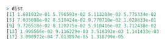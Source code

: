 <!--
```r
##########Project 5#############
set.seed(1)
X <- rnorm(m, 0, sigma); nopt <- ceiling((qnorm(1 - alpha/2) * sigma/d)^2)
while (m < (qt(1 - alpha/2, m - 1)/d)^2 * var(X)) {
  X <- c(X, rnorm(1, 0, sigma))
  m <- m + 1
}

library(doParallel)
library(foreach)


h <- function(k, x){
  if (k == 1) 1 else 
    sum((x - a[k])^(2:k - 1)/factorial(2:k - 1) * sapply(k:2 - 1, function(i) h(i, a[k])))
}
Ginf <- function(k) exp(-a[k]) * sum(sapply(1:k, function(i) h(i, a[k])))

### more precise ###
h <- function(k, x){
  if (k == 1) 1 else 
    sum(exp((2:k - 1) * log(x - a[k]) - sum(log(2:k - 1))) * sapply(k:2 - 1, function(i) h(i, a[k])))
}
Ginf <- function(k) exp(-a[k]) * sum(sapply(1:k, function(i) h(i, a[k])))
system.time(sapply(1:20, function(i) Ginf(i)))

### parallel computation ###
{
cl <- makeCluster(detectCores())      
registerDoParallel(cl)       
getDoParWorkers()

system.time(G <- foreach(i = 1:20, .combine = "c") %dopar% Ginf(i))

stopImplicitCluster()
stopCluster(cl)
}

m <- 2; d <- 0.5; sigma <- 1; alpha <- 0.05

pureSeqEst <- function(m, d, sigma, alpha){
  A <- (qnorm(1 - alpha/2) * sigma/d)^2; nopt <- ceiling(A)
  
  kcandi <- ceiling((m - 1)/2):(nopt + 4)
  a <- (kcandi - 1) * (2 * kcandi - 1)/A
  
  dist <- -diff(sapply(kcandi, function(m) Ginf(m))) 
  
  Ncandi <- 2 * kcandi[1:25] + 1
  ch <- t(dist) %*% cbind(Ncandi, Ncandi^2, pnorm(d * sqrt(Ncandi)/sigma))
  
  list(DistN = dist, EN = ch[1], SigN = sqrt(ch[2] - ch[1]^2), CovProb = 2 * ch[3] - 1,
       hatNopt = N, Nopt = nopt, SampMean = mean(X))
}

exp(-a[2]) - exp(-a[3]) * (1 + a[3] - a[2])
p2 <- pgamma(a[3] - a[2], shape = 2) * factorial(1)
p1 <- pgamma(a[2] - a[1], shape = 1) * factorial(0)
(1 - p1) * p2


> dist
[1] 1.681932e-01 5.796593e-02 5.113208e-02 5.775334e-02
[5] 7.035698e-02 8.518424e-02 9.770710e-02 1.028833e-01
[9] 9.726518e-02 8.120275e-02 5.910416e-02 3.712438e-02
[13] 1.995566e-02 9.116229e-03 3.518392e-03 1.141433e-03
[17] 3.098972e-04 7.013897e-05 1.318799e-05


##########Project 5#############
set.seed(1)
X <- rnorm(m, 0, sigma); nopt <- ceiling((qnorm(1 - alpha/2) * sigma/d)^2)
while (m < (qt(1 - alpha/2, m - 1)/d)^2 * var(X)) {
  X <- c(X, rnorm(1, 0, sigma))
  m <- m + 1
}

library(doParallel)
library(foreach)

### maybe no precise ###
h <- function(k, x){
  if (k == 1) 1 else 
    sum((x - a[k])^(2:k - 1)/factorial(2:k - 1) * sapply(k:2 - 1, function(i) h(i, a[k])))
}

### more precise ###
h <- function(k, x){
  if (k == 1) 1 else 
    sum(exp((2:k - 1) * log(x - a[k]) - log(factorial(2:k - 1))) * sapply(k:2 - 1, function(i) h(i, a[k])))
}

### sapply mathod + more precise ###
h <- function(k, x){
  if (k == 1) 1 else
    sum(sapply(2:k - 1, function(i) {
      exp(i * log(x - a[k]) - log(factorial(i))) * h(k - i, a[k])
    }))
}


Ginf <- function(k) exp(-a[k]) * sum(sapply(1:k, function(i) h(i, a[k])))
system.time(print(-diff(sapply(1:20, function(i) Ginf(i)))))




### parallel computation ###
{
  cl <- makeCluster(detectCores())      
  registerDoParallel(cl)       
  getDoParWorkers()
  
  system.time(print(-diff(foreach(i = 1:20, .combine = "c") %dopar% Ginf(i))))
  
  stopImplicitCluster()
  stopCluster(cl)
}

m <- 2; d <- 0.5; sigma <- 1; alpha <- 0.05

pureSeqEst <- function(m, d, sigma, alpha){
  A <- (qnorm(1 - alpha/2) * sigma/d)^2; nopt <- ceiling(A)
  
  kcandi <- ceiling((m - 1)/2):(nopt + 4)
  a <- (kcandi - 1) * (2 * kcandi - 1)/A
  
  dist <- -diff(sapply(kcandi, function(m) Ginf(m))) 
  dist <- -diff(foreach(i = 1:25, .combine = "c") %dopar% Ginf(i))
  
  Ncandi <- 2 * kcandi[1:19] + 1
  ch <- t(dist) %*% cbind(Ncandi, Ncandi^2, pnorm(d * sqrt(Ncandi)/sigma))
  
  list(DistN = dist, EN = ch[1], SigN = sqrt(ch[2] - ch[1]^2), CovProb = 2 * ch[3] - 1,
       hatNopt = N, Nopt = nopt, SampMean = mean(X))
}

Ix <- function(x, p) pgamma(x, shape = p + 1)
p1 <- Ix(a[2], 0)
p2 <- Ix(a[3] - a[2], 1)
B2 <- 1 - Ix(a[3] - a[2], 1)
p3 <- 1/(2 * B2 * exp(a[3] - a[2])) * (2 * Ix(a[4] - a[3], 2) + 2 * (a[3] - a[2]) * Ix(a[4] - a[3], 1))
p1
(1 - p1) * p2
(1 - p1) * (1 - p2) * p3






p3 <- 1/(2 * B2 * exp(a[2] - a[1])) * (2 * pgamma(a[3] - a[2], shape = 2) * factorial(1) + 2 * (a[2] - a[1]) * pgamma(a[3] - a[2], shape = 1))

(1 - p1) * (1 - p2) * p3


############################Revise at 04/02/2019###########################################333333
##########Project 5#############
set.seed(1)
X <- rnorm(m, 0, sigma); nopt <- ceiling((qnorm(1 - alpha/2) * sigma/d)^2)
while (m < (qt(1 - alpha/2, m - 1)/d)^2 * var(X)) {
  X <- c(X, rnorm(1, 0, sigma))
  m <- m + 1
}

library(doParallel)
library(foreach)


### maybe no precise ###
h <- function(k, x){
  if (k == 1) 1 else 
    sum((x - a[k])^(2:k - 1)/factorial(2:k - 1) * sapply(k:2 - 1, function(i) h(i, a[k])))
}

### more precise ###

k = 6;x = a[6]
h(6, a[6])
h <- function(k, x){
  if (k == 1) 1 else 
    sum(exp((2:k - 1) * log(x - a[k]) - log(factorial(2:k - 1))) * sapply(k:2 - 1, function(i) h(i, a[k])))
}
h(2, a[2])
a[7]
### sapply mathod + more precise ###
h <- function(k, x){
  if (k == 1) 1 else
    sum(sapply(2:k - 1, function(i) {
      exp(i * log(x - a[k]) - log(factorial(i))) * h(k - i, a[k])
    }))
}
Ginf <- function(k) exp(-a[k]) * sum(sapply(1:k, function(i) h(i, a[k])))

k = 5
h(3, a[5])

### parallel computation ###
{
  cl <- makeCluster(detectCores())      
  registerDoParallel(cl)       
  getDoParWorkers()
  
  system.time(print(-diff(foreach(i = 1:10, .combine = "c") %dopar% Ginf(i))))
  
  stopImplicitCluster()
  stopCluster(cl)
}
system.time(print(-diff(sapply(1:10, function(i) Ginf(i)))))
system.time(sapply(1:10, function(i) Ginf(i)))
-diff(sapply(1:10, function(i) Ginf(i)))


m <- 2; d <- 0.5; sigma <- 1; alpha <- 0.05

pureSeqEst <- function(m, d, sigma, alpha){
  nopt <- ceiling((qnorm(1 - alpha/2) * sigma/d)^2)
  
  kcandi <- ceiling((m - 1)/2):(nopt + 10)
  a <- (kcandi - 1) * (2 * kcandi - 1) * (d/(qt(1 - alpha/2, 2 * kcandi) * sigma))^2
  {# A <- (qnorm(1 - alpha/2) * sigma/d)^2; nopt <- ceiling(A)
  # kcandi <- ceiling((m - 1)/2):(nopt + 4)
  # a <- (kcandi - 1) * (2 * kcandi - 1)/A
  }
  
  dist <- -diff(sapply(1:20, function(m) Ginf(m)))
  dist <- -diff(foreach(i = 1:20, .combine = "c") %dopar% Ginf(i))
  
  
  sum(dist)
  Ncandi <- 2 * kcandi[1:19] + 1
  ch <- t(dist) %*% cbind(Ncandi, Ncandi^2, 2 * pnorm(d * sqrt(Ncandi)/sigma) - 1)
  ch
  list(DistN = dist, EN = ch[1], SigN = sqrt(ch[2] - ch[1]^2), CovProb = 2 * ch[3] - 1,
       hatNopt = N, Nopt = nopt, SampMean = mean(X))
}

exp(-a[2]) - exp(-a[3]) * (1 + a[3] - a[2])
p2 <- pgamma(a[3] - a[2], shape = 2) * factorial(1)
p1 <- pgamma(a[2] - a[1], shape = 1) * factorial(0)
(1 - p1) * p2
h(5, a[6])

Ix <- function(x, p) pgamma(x, shape = p + 1)
p1 <- Ix(a[2], 0)
p2 <- Ix(a[3] - a[2], 1)
B2 <- 1 - Ix(a[3] - a[2], 1)
p3 <- 1/(2 * B2 * exp(a[3] - a[2])) * (2 * Ix(a[4] - a[3], 2) + 2 * (a[3] - a[2]) * Ix(a[4] - a[3], 1))
p1
(1 - p1) * p2
(1 - p1) * (1 - p2) * p3



```

############################## Revise at 04/03/2019 ###################################
set.seed(1)
X <- rnorm(m, 0, sigma); nopt <- ceiling((qnorm(1 - alpha/2) * sigma/d)^2)
while (m < (qt(1 - alpha/2, m - 1)/d)^2 * var(X)) {
  X <- c(X, rnorm(1, 0, sigma))
  m <- m + 1
}

library(doParallel)
library(foreach)


### maybe no precise ###
h <- function(k, x){
  if (k == 1) 1 else 
    sum((x - a[k])^(2:k - 1)/factorial(2:k - 1) * sapply(k:2 - 1, function(i) h(i, a[k])))
}

### more precise ###
log(factorial(1000))
sum(sapply(1:1000, function(i) log(i)))
h <- function(k, x){
  if (k == 1) 1 else 
    sum(exp((2:k - 1) * log(x - a[k]) - log(factorial(2:k - 1))) * sapply(k:2 - 1, function(i) h(i, a[k])))
}

### sapply mathod + more precise ###
h <- function(k, x){
  if (k == 1) 1 else
    sum(sapply(2:k - 1, function(i) {
      exp(i * log(x - a[k]) - log(factorial(i))) * h(k - i, a[k])
    }))
}
Ginf <- function(k) exp(-a[k]) * sum(sapply(1:k, function(i) h(i, a[k])))

### parallel computation ###
{
  cl <- makeCluster(detectCores())      
  registerDoParallel(cl)       
  getDoParWorkers()
  
  system.time(print(-diff(foreach(i = 1:10, .combine = "c") %dopar% Ginf(i))))
  
  stopImplicitCluster()
  stopCluster(cl)
}


m <- 2; d <- 0.8; sigma <- 1; alpha <- 0.05

pureSeqEst <- function(m, d, sigma, alpha){
  nopt <- ceiling((qnorm(1 - alpha/2) * sigma/d)^2)
  
  kcandi <- ceiling((m - 1)/2):(nopt + 25)
  a <- (kcandi - 1) * (2 * kcandi - 1) * c(0, (d/(qt(1 - alpha/2, 2 * kcandi[-1] - 2) * sigma))^2)
  dist <- -diff(foreach(i = 1:20, .combine = "c") %dopar% Ginf(i))
  
  
  sum(dist)
  Ncandi <- 2 * kcandi[1:19] + 1
  ch <- t(dist) %*% cbind(Ncandi, Ncandi^2, pnorm(d * sqrt(Ncandi)/sigma))
  c(EN = ch[1], SigN = sqrt(ch[2] - ch[1]^2), CovProb = 2 * ch[3] - 1)

}

-->

```r
> dist
[1] 1.681932e-01 5.796593e-02 5.113208e-02 5.775334e-02
[5] 7.035698e-02 8.518424e-02 9.770710e-02 1.028833e-01
[9] 9.726518e-02 8.120275e-02 5.910416e-02 3.712438e-02
[13] 1.995566e-02 9.116229e-03 3.518392e-03 1.141433e-03
[17] 3.098972e-04 7.013897e-05 1.318799e-05



```

